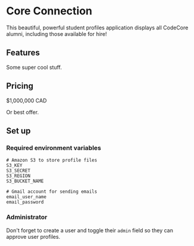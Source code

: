 # Core Connection

This beautiful, powerful student profiles application displays all CodeCore alumni, including
those available for hire!

## Features

Some super cool stuff.

## Pricing
$1,000,000 CAD

Or best offer.

## Set up

### Required environment variables

```env
# Amazon S3 to store profile files
S3_KEY
S3_SECRET
S3_REGION
S3_BUCKET_NAME

# Gmail account for sending emails
email_user_name
email_password
```

### Administrator

Don't forget to create a user and toggle their `admin` field so they can approve user profiles.
